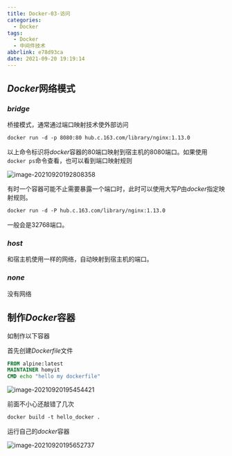 ```yaml
---
title: Docker-03-访问
categories:
  - Docker
tags:
  - Docker
  - 中间件技术
abbrlink: e78d93ca
date: 2021-09-20 19:19:14
---
```


## $Docker$网络模式

### $bridge$

桥接模式，通常通过端口映射技术使外部访问

```dockerfile
docker run -d -p 8080:80 hub.c.163.com/library/nginx:1.13.0
```

以上命令标识将$docker$容器的80端口映射到宿主机的8080端口。如果使用`docker ps`命令查看，也可以看到端口映射规则

![image-20210920192808358](http://static.codenote.xyz/img/20210920192808.png)

有时一个容器可能不止需要暴露一个端口时，此时可以使用大写$P$由$docker$指定映射规则。

```dockerfile
docker run -d -P hub.c.163.com/library/nginx:1.13.0
```

一般会是32768端口。

### $host$

和宿主机使用一样的网络，自动映射到宿主机的端口。

### $none$

没有网络

## 制作$Docker$容器

如制作以下容器

首先创建$Dockerfile$文件

```dockerfile
FROM alpine:latest
MAINTAINER homyit
CMD echo "hello my dockerfile"
```

![image-20210920195454421](http://static.codenote.xyz/img/20210920195454.png)

前面不小心还敲错了几次

```dockerfile
docker build -t hello_docker .
```

运行自己的$docker$容器

![image-20210920195652737](http://static.codenote.xyz/img/20210920195652.png)

